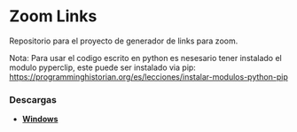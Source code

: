 # Zoom Links
Repositorio para el proyecto de generador de links para zoom.

Nota: Para usar el codigo escrito en python es nesesario tener instalado el modulo pyperclip, este puede ser instalado via pip: https://programminghistorian.org/es/lecciones/instalar-modulos-python-pip

### Descargas
* [**Windows**](https://github.com/shernandezz/zoom-links/blob/master/Versions/Windows/ZL%20Windows%20Installer.exe?raw=true)